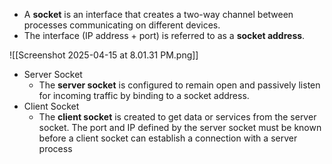 * A **socket** is an interface that creates a two-way channel between processes communicating on different devices.
* The interface (IP address + port) is referred to as a **socket address**.

![[Screenshot 2025-04-15 at 8.01.31 PM.png]]

* Server Socket
	* The **server socket** is configured to remain open and passively listen for incoming traffic by binding to a socket address.
* Client Socket 
	* The **client socket** is created to get data or services from the server socket. The port and IP defined by the server socket must be known before a client socket can establish a connection with a server process